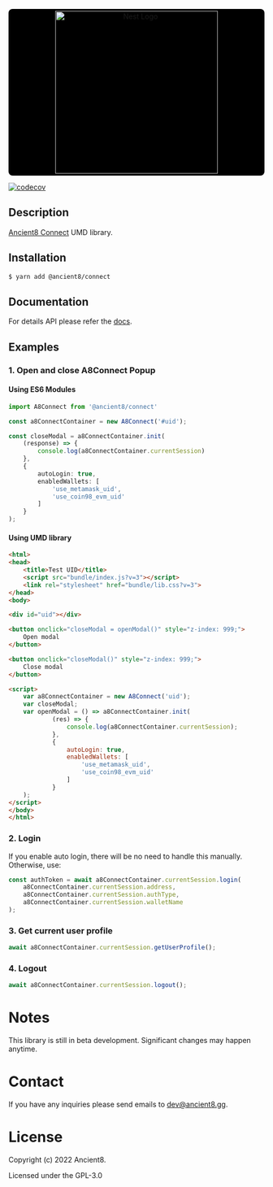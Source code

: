 <p align="center">
  <a style="background: black; display: block; border-radius: 8px; padding: 4px" href="http://id.ancient8.gg/" target="blank"><img src="https://ancient8.gg/img/logo.1649258d.png" width="320" alt="Nest Logo" /></a>
</p>

[![codecov](https://codecov.io/gh/ancient8-dev/a8-id-backend/branch/main/graph/badge.svg?token=IBW28NGP2I)](https://codecov.io/gh/ancient8-dev/a8-id-backend)

## Description

[Ancient8 Connect](https://id.ancient8.gg) UMD library.

## Installation

```bash
$ yarn add @ancient8/connect
```

## Documentation
For details API please refer the [docs](https://id.ancient8.gg/profile/docs).

## Examples

### 1. Open and close A8Connect Popup

#### Using ES6 Modules
```ts
import A8Connect from '@ancient8/connect'

const a8ConnectContainer = new A8Connect('#uid');

const closeModal = a8ConnectContainer.init(
    (response) => {
        console.log(a8ConnectContainer.currentSession)
    },
    {
        autoLogin: true,
        enabledWallets: [
            'use_metamask_uid',
            'use_coin98_evm_uid'
        ]
    }
);
```


#### Using UMD library
```html
<html>
<head>
    <title>Test UID</title>
    <script src="bundle/index.js?v=3"></script>
    <link rel="stylesheet" href="bundle/lib.css?v=3">
</head>
<body>

<div id="uid"></div>

<button onclick="closeModal = openModal()" style="z-index: 999;">
    Open modal
</button>

<button onclick="closeModal()" style="z-index: 999;">
    Close modal
</button>

<script>
    var a8ConnectContainer = new A8Connect('uid');
    var closeModal;
    var openModal = () => a8ConnectContainer.init(
            (res) => {
                console.log(a8ConnectContainer.currentSession);
            },
            {
                autoLogin: true,
                enabledWallets: [
                    'use_metamask_uid',
                    'use_coin98_evm_uid'
                ]
            }
    );
</script>
</body>
</html>
```


### 2. Login

If you enable auto login, there will be no need to handle this manually. Otherwise, use:

```ts
const authToken = await a8ConnectContainer.currentSession.login(
    a8ConnectContainer.currentSession.address,
    a8ConnectContainer.currentSession.authType,
    a8ConnectContainer.currentSession.walletName
);
```

### 3. Get current user profile

```ts
await a8ConnectContainer.currentSession.getUserProfile();
```


### 4. Logout

```ts
await a8ConnectContainer.currentSession.logout();
```

# Notes

This library is still in beta development. Significant changes may happen anytime.

# Contact

If you have any inquiries please send emails to dev@ancient8.gg.

# License

Copyright (c) 2022 Ancient8.

Licensed under the GPL-3.0